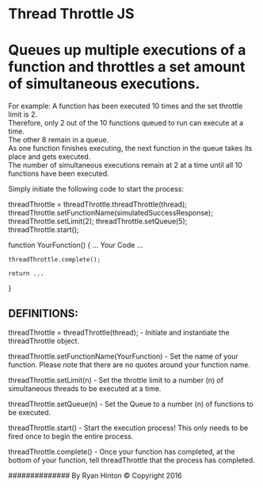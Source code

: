 # Thread Throttle JS
Queues up multiple executions of a function and throttles a set amount of simultaneous executions.  
=========

For example: A function has been executed 10 times and the set throttle limit is 2.  
Therefore, only 2 out of the 10 functions queued to run can execute at a time.  
The other 8 remain in a queue.  
As one function finishes executing, the next function in the queue takes its place and gets executed.  
The number of simultaneous executions remain at 2 at a time until all 10 functions have been executed.

Simply initiate the following code to start the process:

threadThrottle = threadThrottle.threadThrottle(thread);
threadThrottle.setFunctionName(simulatedSuccessResponse);
threadThrottle.setLimit(2);
threadThrottle.setQueue(5);
threadThrottle.start();

function YourFunction() {
    ...
    Your Code
    ...
    
    threadThrottle.complete();

    return ...
}

DEFINITIONS:
--------- 
threadThrottle = threadThrottle(thread); - Initiate and instantiate the threadThrottle object.

threadThrottle.setFunctionName(YourFunction) - Set the name of your function. Please note that there are no quotes around your function name.

threadThrottle.setLimit(n) - Set the throttle limit to a number (n) of simultaneous threads to be executed at a time.

threadThrottle.setQueue(n) - Set the Queue to a number (n) of functions to be executed.

threadThrottle.start() - Start the execution process! This only needs to be fired once to begin the entire process.

threadThrottle.complete() - Once your function has completed, at the bottom of your function, tell threadThrottle that the process has completed.

##############
By Ryan Hinton
© Copyright 2016 
